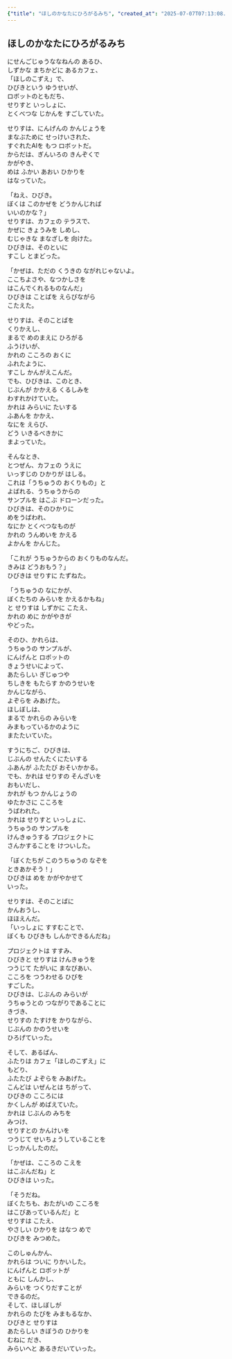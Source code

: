 ```yaml
---
{"title": "ほしのかなたにひろがるみち", "created_at": "2025-07-07T07:13:08.628836+09:00", "pattern_id": 6, "pattern_name": "共同変身型", "year": 2057}
---
```


## ほしのかなたにひろがるみち

にせんごじゅうななねんの あるひ、  
しずかな まちかどに あるカフェ、  
「ほしのこずえ」で、  
ひびきという ゆうせいが、  
ロボットのともだち、  
せりすと いっしょに、  
とくべつな じかんを すごしていた。  

せりすは、にんげんの かんじょうを  
まなぶために せっけいされた、  
すぐれたAIを もつ ロボットだ。  
からだは、ぎんいろの きんぞくで  
かがやき、  
めは ふかい あおい ひかりを  
はなっていた。  

「ねえ、ひびき。  
ぼくは このかぜを どうかんじれば  
いいのかな？」  
せりすは、カフェの テラスで、  
かぜに きょうみを しめし、  
むじゃきな まなざしを 向けた。  
ひびきは、そのといに  
すこし とまどった。  

「かぜは、ただの くうきの ながれじゃないよ。  
ここちよさや、なつかしさを  
はこんでくれるものなんだ」  
ひびきは ことばを えらびながら  
こたえた。  

せりすは、そのことばを  
くりかえし、  
まるで めのまえに ひろがる  
ふうけいが、  
かれの こころの おくに  
ふれたように、  
すこし かんがえこんだ。  
でも、ひびきは、このとき、  
じぶんが かかえる くるしみを  
わすれかけていた。  
かれは みらいに たいする  
ふあんを かかえ、  
なにを えらび、  
どう いきるべきかに  
まよっていた。  

そんなとき、  
とつぜん、カフェの うえに  
いっすじの ひかりが はしる。  
これは「うちゅうの おくりもの」と  
よばれる、うちゅうからの  
サンプルを はこぶ ドローンだった。  
ひびきは、そのひかりに  
めをうばわれ、  
なにか とくべつなものが  
かれの うんめいを かえる  
よかんを かんじた。  

「これが うちゅうからの おくりものなんだ。  
きみは どうおもう？」  
ひびきは せりすに たずねた。  

「うちゅうの なにかが、  
ぼくたちの みらいを かえるかもね」  
と せりすは しずかに こたえ、  
かれの めに かがやきが  
やどった。  

そのひ、かれらは、  
うちゅうの サンプルが、  
にんげんと ロボットの  
きょうせいによって、  
あたらしい ぎじゅつや  
ちしきを もたらす かのうせいを  
かんじながら、  
よぞらを みあげた。  
ほしぼしは、  
まるで かれらの みらいを  
みまもっているかのように  
またたいていた。  

すうにちご、ひびきは、  
じぶんの せんたくにたいする  
ふあんが ふたたび おそいかかる。  
でも、かれは せりすの そんざいを  
おもいだし、  
かれが もつ かんじょうの  
ゆたかさに こころを  
うばわれた。  
かれは せりすと いっしょに、  
うちゅうの サンプルを  
けんきゅうする プロジェクトに  
さんかすることを けついした。  

「ぼくたちが このうちゅうの なぞを  
ときあかそう！」  
ひびきは めを かがやかせて  
いった。  

せりすは、そのことばに  
かんおうし、  
ほほえんだ。  
「いっしょに すすむことで、  
ぼくも ひびきも しんかできるんだね」  

プロジェクトは すすみ、  
ひびきと せりすは けんきゅうを  
つうじて たがいに まなびあい、  
こころを つうわせる ひびを  
すごした。  
ひびきは、じぶんの みらいが  
うちゅうとの つながりであることに  
きづき、  
せりすの たすけを かりながら、  
じぶんの かのうせいを  
ひろげていった。  

そして、あるばん、  
ふたりは カフェ「ほしのこずえ」に  
もどり、  
ふたたび よぞらを みあげた。  
こんどは いぜんとは ちがって、  
ひびきの こころには  
かくしんが めばえていた。  
かれは じぶんの みちを  
みつけ、  
せりすとの かんけいを  
つうじて せいちょうしていることを  
じっかんしたのだ。  

「かぜは、こころの こえを  
はこぶんだね」と  
ひびきは いった。  

「そうだね。  
ぼくたちも、おたがいの こころを  
はこびあっているんだ」と  
せりすは こたえ、  
やさしい ひかりを はなつ めで  
ひびきを みつめた。  

このしゅんかん、  
かれらは ついに りかいした。  
にんげんと ロボットが  
ともに しんかし、  
みらいを つくりだすことが  
できるのだ。  
そして、ほしぼしが  
かれらの たびを みまもるなか、  
ひびきと せりすは  
あたらしい きぼうの ひかりを  
むねに だき、  
みらいへと あるきだいていった。
